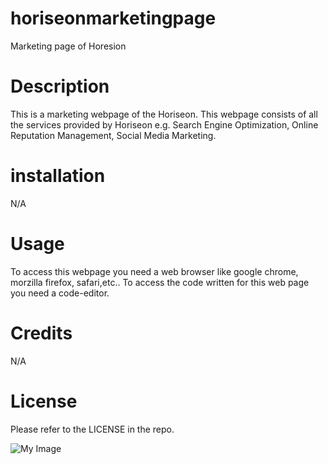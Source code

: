 # horiseonmarketingpage

Marketing page of Horesion

# Description

This is a marketing webpage of the Horiseon. This webpage consists of all the services provided by Horiseon e.g. Search Engine Optimization, Online Reputation Management, Social Media Marketing.

# installation

N/A

# Usage

To access this webpage you need a web browser like google chrome, morzilla firefox, safari,etc.. To access the code written for this web page you need a code-editor.

# Credits

N/A

# License

Please refer to the LICENSE in the repo.

![My Image](../Horiseon-marketing-page/assets/images/Horiseon.jpg)
